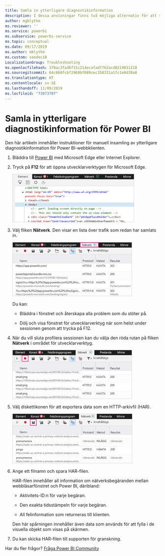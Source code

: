 ```yaml
---
title: Samla in ytterligare diagnostikinformation
description: I dessa anvisningar finns två möjliga alternativ för att samla in ytterligare diagnostikinformation från Power BI-webbklienten manuellt.
author: mgblythe
ms.reviewer: ''
ms.service: powerbi
ms.subservice: powerbi-service
ms.topic: conceptual
ms.date: 09/17/2019
ms.author: mblythe
ms.custom: seodec18
LocalizationGroup: Troubleshooting
ms.openlocfilehash: 370ac3fad6f31c214ecafad7762acd8219831218
ms.sourcegitcommit: 64c860fcbf2969bf089cec358331a1fc1e0d39a8
ms.translationtype: HT
ms.contentlocale: sv-SE
ms.lasthandoff: 11/09/2019
ms.locfileid: "73873707"
---
```

# <a name="capture-additional-diagnostic-information-for-power-bi"></a>Samla in ytterligare diagnostikinformation för Power BI

Den här artikeln innehåller instruktioner för manuell insamling av ytterligare diagnostikinformation för Power BI-webbklienten.

1. Bläddra till [Power BI](https://app.powerbi.com) med Microsoft Edge eller Internet Explorer.

1. Tryck på **F12** för att öppna utvecklarverktygen för Microsoft Edge.

   ![Skärmbild av fliken Element i utvecklarverktygen för Microsoft Edge.](media/service-admin-capturing-additional-diagnostic-information-for-power-bi/edge-developer-tools.png)

1. Välj fliken **Nätverk**. Den visar en lista över trafik som redan har samlats in.

   ![Skärmbild av fliken Nätverk i utvecklarverktygen för Microsoft Edge.](media/service-admin-capturing-additional-diagnostic-information-for-power-bi/edge-network-tab.png)

    Du kan:

    * Bläddra i fönstret och återskapa alla problem som du stöter på.

    * Dölj och visa fönstret för utvecklarverktyg när som helst under sessionen genom att trycka på F12.

1. När du vill sluta profilera sessionen kan du välja den röda rutan på fliken **Nätverk** i området för utvecklarverktyg.

   ![Skärmbild av fliken Nätverk i utvecklarverktygen för Microsoft Edge med knappen Stoppa framhävd.](media/service-admin-capturing-additional-diagnostic-information-for-power-bi/edge-network-tab-stop.png)

1. Välj diskettikonen för att exportera data som en HTTP-arkivfil (HAR).

   ![Skärmbild av fliken Nätverk i utvecklarverktygen för Microsoft Edge med diskettikonen framhävd.](media/service-admin-capturing-additional-diagnostic-information-for-power-bi/edge-network-tab-save.png)

1. Ange ett filnamn och spara HAR-filen.

    HAR-filen innehåller all information om nätverksbegäranden mellan webbläsarfönstret och Power BI, däribland:

    * Aktivitets-ID:n för varje begäran.

    * Den exakta tidsstämpeln för varje begäran.

    * All felinformation som returneras till klienten.

    Den här spårningen innehåller även data som används för att fylla i de visuella objekt som visas på skärmen.

1. Du kan skicka HAR-filen till supporten för granskning.

Har du fler frågor? [Fråga Power BI Community](https://community.powerbi.com/)
